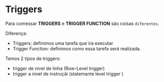 # Triggers 

Para comessar **TRIGGERS** e **TRIGGER FUNCTION** são coisas `diferentes`.

Diferença:

-   Triggers: definimos uma tarefa que ira executar
-   Trigger Function: definimos como essa tarefa será realizada.

Temos 2 tipos de triggers:
    
-   trigger de nivel de linha (Row-Level trigger)
-   trigger a nivel de instruçãi (statemante level trigger
)